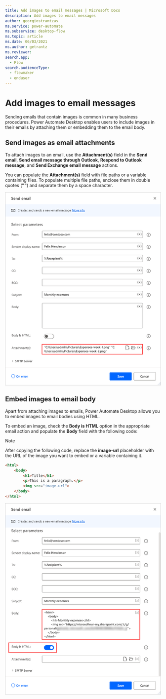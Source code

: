 ```yaml
---
title: Add images to email messages | Microsoft Docs
description: Add images to email messages
author: georgiostrantzas
ms.service: power-automate
ms.subservice: desktop-flow
ms.topic: article
ms.date: 06/03/2021
ms.author: getrantz
ms.reviewer:
search.app: 
  - Flow
search.audienceType: 
  - flowmaker
  - enduser
---
```


# Add images to email messages

Sending emails that contain images is common in many business procedures. Power Automate Desktop enables users to include images in their emails by attaching them or embedding them to the email body.

## Send images as email attachments

To attach images to an email, use the **Attachment(s)** field in the **Send email**, **Send email message through Outlook**, **Respond to Outlook message**, and **Send Exchange email message** actions.

You can populate the **Attachment(s)** field with file paths or a variable containing files. To populate multiple file paths, enclose them in double quotes (**""**) and separate them by a space character.

![Two example paths in the Attachment(s) field of the Send email action.](media/add-images-email-messages/attach-images-email.png)

## Embed images to email body

Apart from attaching images to emails, Power Automate Desktop allows you to embed images to email bodies using HTML.

To embed an image, check the **Body is HTML** option in the appropriate email action and populate the **Body** field with the following code:

> [!NOTE]
> After copying the following code, replace the **image-url** placeholder with the URL of the image you want to embed or a variable containing it.

``` HTML
<html>
    <body>
        <h1>Title</h1>
        <p>This is a paragraph.</p>
        <img src="image-url">
    </body>
</html>
 ```

 ![The populated HTML code in the Send email action.](media/add-images-email-messages/emded-images-email.png)